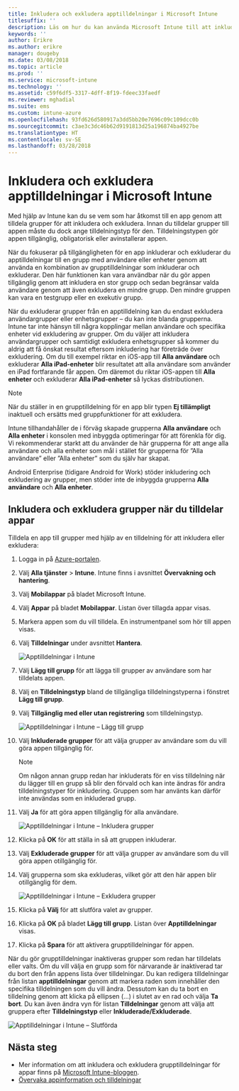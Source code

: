 ```yaml
---
title: Inkludera och exkludera apptilldelningar i Microsoft Intune
titlesuffix: ''
description: Läs om hur du kan använda Microsoft Intune till att inkludera och exkludera apptilldelningar.
keywords: ''
author: Erikre
ms.author: erikre
manager: dougeby
ms.date: 03/08/2018
ms.topic: article
ms.prod: ''
ms.service: microsoft-intune
ms.technology: ''
ms.assetid: c59f6df5-3317-4dff-8f19-fdeec33faedf
ms.reviewer: mghadial
ms.suite: ems
ms.custom: intune-azure
ms.openlocfilehash: 93fd626d580917a3dd5bb20e7696c09c109dcc0b
ms.sourcegitcommit: c3ae3c3dc46b62d9191813d25a196874ba4927be
ms.translationtype: HT
ms.contentlocale: sv-SE
ms.lasthandoff: 03/28/2018
---
```

# <a name="include-and-exclude-app-assignments-in-microsoft-intune"></a>Inkludera och exkludera apptilldelningar i Microsoft Intune

Med hjälp av Intune kan du se vem som har åtkomst till en app genom att tilldela grupper för att inkludera och exkludera. Innan du tilldelar grupper till appen måste du dock ange tilldelningstyp för den. Tilldelningstypen gör appen tillgänglig, obligatorisk eller avinstallerar appen. 

När du fokuserar på tillgängligheten för en app inkluderar och exkluderar du apptilldelningar till en grupp med användare eller enheter genom att använda en kombination av grupptilldelningar som inkluderar och exkluderar. Den här funktionen kan vara användbar när du gör appen tillgänglig genom att inkludera en stor grupp och sedan begränsar valda användare genom att även exkludera en mindre grupp. Den mindre gruppen kan vara en testgrupp eller en exekutiv grupp. 

När du exkluderar grupper från en apptilldelning kan du endast exkludera användargrupper eller enhetsgrupper – du kan inte blanda grupperna. Intune tar inte hänsyn till några kopplingar mellan användare och specifika enheter vid exkludering av grupper. Om du väljer att inkludera användargrupper och samtidigt exkludera enhetsgrupper så kommer du aldrig att få önskat resultat eftersom inkludering har företräde över exkludering. Om du till exempel riktar en iOS-app till **Alla användare** och exkluderar **Alla iPad-enheter** blir resultatet att alla användare som använder en iPad fortfarande får appen. Om däremot du riktar iOS-appen till **Alla enheter** och exkluderar **Alla iPad-enheter** så lyckas distributionen.  

>[!NOTE]
>När du ställer in en grupptilldelning för en app blir typen **Ej tillämpligt** inaktuell och ersätts med gruppfunktioner för att exkludera. 
>
>Intune tillhandahåller de i förväg skapade grupperna **Alla användare** och **Alla enheter** i konsolen med inbyggda optimeringar för att förenkla för dig. Vi rekommenderar starkt att du använder de här grupperna för att ange alla användare och alla enheter som mål i stället för grupperna för ”Alla användare” eller ”Alla enheter” som du själv har skapat.  
>
>Android Enterprise (tidigare Android for Work) stöder inkludering och exkludering av grupper, men stöder inte de inbyggda grupperna **Alla användare** och **Alla enheter**.

## <a name="including-and-excluding-groups-when-assigning-apps"></a>Inkludera och exkludera grupper när du tilldelar appar 
Tilldela en app till grupper med hjälp av en tilldelning för att inkludera eller exkludera:
1. Logga in på [Azure-portalen](https://portal.azure.com).
2. Välj **Alla tjänster** > **Intune**. Intune finns i avsnittet **Övervakning och hantering**.
3. Välj **Mobilappar** på bladet Microsoft Intune.
4. Välj **Appar** på bladet **Mobilappar**. Listan över tillagda appar visas.
5. Markera appen som du vill tilldela. En instrumentpanel som hör till appen visas. 
6. Välj **Tilldelningar** under avsnittet **Hantera**. 

    ![Apptilldelningar i Intune](./media/apps-inc-exl-01.png)
7. Välj **Lägg till grupp** för att lägga till grupper av användare som har tilldelats appen. 
8. Välj en **Tilldelningstyp** bland de tillgängliga tilldelningstyperna i fönstret **Lägg till grupp**.
9. Välj **Tillgänglig med eller utan registrering** som tilldelningstyp.

    ![Apptilldelningar i Intune – Lägg till grupp](./media/apps-inc-exl-02.png)
10. Välj **Inkluderade grupper** för att välja grupper av användare som du vill göra appen tillgänglig för.

    >[!NOTE]
    >Om någon annan grupp redan har inkluderats för en viss tilldelning när du lägger till en grupp så blir den förvald och kan inte ändras för andra tilldelningstyper för inkludering. Gruppen som har använts kan därför inte användas som en inkluderad grupp.

11. Välj **Ja** för att göra appen tillgänglig för alla användare.

    ![Apptilldelningar i Intune – Inkludera grupper](./media/apps-inc-exl-03.png)
12. Klicka på **OK** för att ställa in så att gruppen inkluderar.
13. Välj **Exkluderade grupper** för att välja grupper av användare som du vill göra appen otillgänglig för. 
14. Välj grupperna som ska exkluderas, vilket gör att den här appen blir otillgänglig för dem.

    ![Apptilldelningar i Intune – Exkludera grupper](./media/apps-inc-exl-04.png)
15. Klicka på **Välj** för att slutföra valet av grupper.
16. Klicka på **OK** på bladet **Lägg till grupp**. Listan över **Apptilldelningar** visas.
17. Klicka på **Spara** för att aktivera grupptilldelningar för appen.

När du gör grupptilldelningar inaktiveras grupper som redan har tilldelats eller valts. Om du vill välja en grupp som för närvarande är inaktiverad tar du bort den från appens lista över tilldelningar. Du kan redigera tilldelningar från listan **apptilldelningar** genom att markera raden som innehåller den specifika tilldelningen som du vill ändra. Dessutom kan du ta bort en tilldelning genom att klicka på ellipsen (...) i slutet av en rad och välja **Ta bort**. Du kan även ändra vyn för listan **Tilldelningar** genom att välja att gruppera efter **Tilldelningstyp** eller **Inkluderade/Exkluderade**.

![Apptilldelningar i Intune – Slutförda](./media/apps-inc-exl-05.png)

## <a name="next-steps"></a>Nästa steg

- Mer information om att inkludera och exkludera grupptilldelningar för appar finns på [Microsoft Intune-bloggen](https://aka.ms/new_app_assignment_process).
- [Övervaka appinformation och tilldelningar](apps-monitor.md)